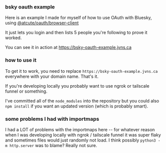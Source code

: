 ### bsky oauth example

Here is an example I made for myself of how to use OAuth with Bluesky,
using [@atcute/oauth/browser-client](https://github.com/mary-ext/atcute/tree/trunk/packages/oauth/browser-client)

It just lets you login and then lists 5 people you're following to prove it
worked.

You can see it in action at https://bsky-oauth-example.jvns.ca

### how to use it

To get it to work, you need to replace `https://bsky-oauth-example.jvns.ca`
everywhere with your domain name. That's it.

If you're developing locally you probably want to use ngrok or tailscale funnel
or something.

I've committed all of the `node_modules` into the repository but you could also
`npm install` if you want an updated version (which is probably smart).

### some problems I had with importmaps

I had a LOT of problems with the importmaps here -- for whatever reason when I
was developing locally with ngrok / tailscale funnel it was super flaky and
sometimes files would just randomly not load. I think possibly `python3 -m
http.server` was to blame? Really not sure.
